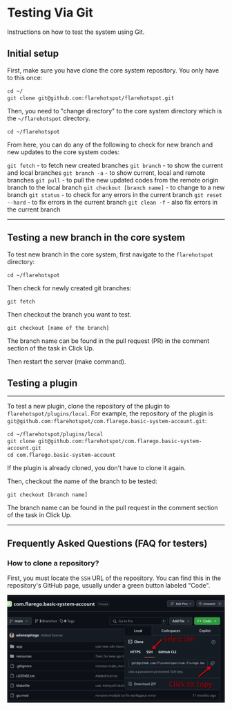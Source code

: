 # Testing Via Git

Instructions on how to test the system using Git.

## Initial setup

First, make sure you have clone the core system repository. You only have to this once:

```
cd ~/
git clone git@github.com:flarehotspot/flarehotspot.git
```

Then, you need to "change directory" to the core system directory which is the `~/flarehotspot` directory.

```
cd ~/flarehotspot
```

From here, you can do any of the following to check for new branch and new updates to the core system codes:

`git fetch` - to fetch new created branches
`git branch` - to show the current and local branches
`git branch -a` - to show current, local and remote branches
`git pull` - to pull the new updated codes from the remote origin branch to the local branch
`git checkout [branch name]` - to change to a new branch
`git status` - to check for any errors in the current branch
`git reset --hard` - to fix errors in the current branch
`git clean -f` - also fix errors in the current branch

---

## Testing a new branch in the core system

To test new branch in the core system, first navigate to the `flarehotspot` directory:

```
cd ~/flarehotspot
```

Then check for newly created git branches:

```
git fetch
```

Then checkout the branch you want to test.

```
git checkout [name of the branch]
```

The branch name can be found in the pull request (PR) in the comment section of the task in Click Up.

Then restart the server (make command).

## Testing a plugin
---

To test a new plugin, clone the repository of the plugin to `flarehotspot/plugins/local`. For example, the repository of the plugin is `git@github.com:flarehotspot/com.flarego.basic-system-account.git`:

```
cd ~/flarehotspot/plugins/local
git clone git@github.com:flarehotspot/com.flarego.basic-system-account.git
cd com.flarego.basic-system-account
```

If the plugin is already cloned, you don't have to clone it again.

Then, checkout the name of the branch to be tested:

```
git checkout [branch name]
```

The branch name can be found in the pull request in the comment section of the task in Click Up.

---

## Frequently Asked Questions (FAQ for testers)

### How to clone a repository?

First, you must locate the `SSH` URL of the repository. You can find this in the repository's GitHub page, usually under a green button labeled "Code".

![image](./docs/img/repository-remote.png)
